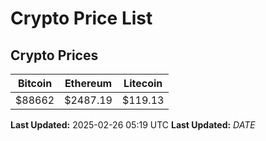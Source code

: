 # Crypto Price List

## Crypto Prices
| Bitcoin | Ethereum | Litecoin |
| ------- | -------- | -------- |
| $88662 | $2487.19 | $119.13 |
**Last Updated:** 2025-02-26 05:19 UTC
**Last Updated:** $DATE$
